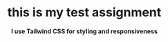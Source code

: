 <p align="center">
  <h1 align="center">
  this is my test assignment 
  </h1>
</p>

<p align="center">
  <b>
 I use Tailwind CSS for styling and responsiveness 
</b><br>
</p>



